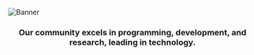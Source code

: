 <!-- GitHub Header Image -->
![Banner](https://i.ibb.co/MVhHzyy/server101-banner.jpg)

<!--<img align="center" src="./images/server101-banner.jpg" alt="GitHub header" width="100%"/> -->

<h3 align="center">Our community excels in programming, development, and research, leading in technology.</h3>

<!-- Our community excels in space, military, and national development, leading in technology. -->
